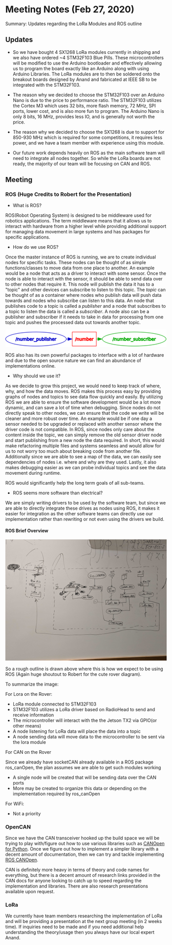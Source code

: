 # Meeting Notes (Feb 27, 2020)

Summary: Updates regarding the LoRa Modules and ROS outline

## Updates

* So we have bought 4 SX1268 LoRa modules currently in shipping and we also have ordered ~4 STM32F103 Blue Pills. These microcontrollers will be modified to use the Arduino bootloader and effectively allowing us to program the board exactly like an Arduino along with using Arduino Libraries. The LoRa modules are to then be soldered onto the breakout boards designed by Anand and fabricated at IEEE SB to be integrated with the STM32F103.

* The reason why we decided to choose the STM32F103 over an Arduino Nano is due to the price to performance ratio. The STM32F103 utilizes the Cortex M3 which uses 32 bits, more flash memory, 72 MHz, SPI ports, lower cost, and is also more fun to program. The Arduino Nano is only 8 bits, 16 MHz, provides less IO, and is generally not worth the price.


* The reason why we decided to choose the SX1268 is due to support for 850-930 MHz which is required for some competitions, it requires less power, and we have a team member with experience using this module.


* Our future work depends heavily on ROS as the main software team will need to integrate all nodes together. So while the LoRa boards are not ready, the majority of our team will be focusing on CAN and ROS.

## Meeting


### ROS (Huge Credits to Robert for the Presentation)

* What is ROS?

ROS(Robot Operating System) is designed to be middleware used for robotics applications. The term middleware means that it allows us to interact with hardware from a higher level while providing additional support for managing data movement in large systems and has packages for specific applications.

* How do we use ROS?

Once the master instance of ROS is running, we are to create individual nodes for specific tasks. These nodes can be thought of as simple functions/classes to move data from one place to another. An example would be a node that acts as a driver to interact with some sensor. Once the node is able to interact with the sensor, it should be able to send data over to other nodes that require it. This node will publish the data it has to a "topic" and other devices can subscribe to listen to this topic. The *topic* can be thought of as a container where nodes who publish data will push data towards and nodes who subscribe can listen to this data. An node that publishes code to a topic is called a *publisher* and a node that subscribes to a topic to listen the data is called a *subscriber*. A node also can be a publisher and subscriber if it needs to take in data for processing from one topic and pushes the processed data out towards another topic.

![PublisherSubscriber](./images/publisherSubscriber.png)

ROS also has its own powerful packages to interface with a lot of hardware and due to the open source nature we can find an abundance of implementations online.

* Why should we use it?

As we decide to grow this project, we would need to keep track of where, why, and how the data moves. ROS makes this process easy by providing graphs of nodes and topics to see data flow quickly and easily. By utilizing ROS we are able to ensure the software development would be a lot more dynamic, and can save a lot of time when debugging. Since nodes do not directly speak to other nodes, we can ensure that the code we write will be cleaner and more robust over time. An example would be if one day a sensor needed to be upgraded or replaced with another sensor where the driver code is not compatible. In ROS, since nodes only care about the content inside the topic, we can simply remove the old sensor driver node and start publishing from a new node the data required. In short, this would make refactoring multiple files and systems seamless and would allow for us to not worry too much about breaking code from another file. Additionally since we are able to see a map of the data, we can easily see dependencies of nodes i.e. where and why are they used. Lastly, it also makes debugging easier as we can probe individual topics and see the data movement during runtime.

ROS would significantly help the long term goals of all sub-teams.


* ROS seems more software than electrical?

We are simply writing drivers to be used by the software team, but since we are able to directly integrate these drives as nodes using ROS, it makes it easier for integration as the other software teams can directly use our implementation rather than rewriting or not even using the drivers we build.  


#### ROS Brief Overview

![Overview](./images/outline.jpg)


So a rough outline is drawn above where this is how we expect to be using ROS (Again huge shoutout to Robert for the cute rover diagram).

To summarize the image:

For Lora on the Rover:

* LoRa module connected to STM32F103
* STM32F103 utilizes a LoRa driver based on RadioHead to send and receive information
* The microcontroller will interact with the the Jetson TX2 via GPIO(or other means)
* A node listening for LoRa data will place the data into a topic
* A node sending data will move data to the microcontroller to be sent via the lora module


For CAN on the Rover

Since we already have socketCAN already available in a ROS package ros_canOpen, the plan assumes we are able to get such modules working


* A single node will be created that will be sending data over the CAN ports
* More may be created to organize this data or depending on the implementation required by ros_canOpen


For WiFi:

* Not a priority


### OpenCAN


Since we have the CAN transceiver hooked up the build space we will be trying to play with/figure out how to use various libraries such as [CANOpen for Python](https://canopen.readthedocs.io/en/latest/). Once we figure out how to implement a simpler library with a decent amount of documentation, then we can try and tackle implementing [ROS CANOpen](http://wiki.ros.org/ros_canopen).

CAN is definitely more heavy in terms of theory and code names for everything, but there is a decent amount of research links provided in the CAN docs for anyone looking to catch up to speed regarding the implementation and libraries. There are also research presentations available upon request.


### LoRa

We currently have team members researching the implementation of LoRa and will be providing a presentation at the next group meeting (in 2 weeks time). If inquiries need to be made and if you need additional help understanding the theory/usage then you always have our local expert Anand.








